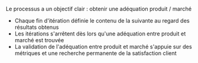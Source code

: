 Le processus a un objectif clair : obtenir une adéquation produit / marché
 - Chaque fin d'itération définie le contenu de la suivante au regard des résultats obtenus
 - Les itérations s'arrêtent dès lors qu'une adéquation entre produit et marché est trouvée
 - La validation de l'adéquation entre produit et marché s'appuie sur des métriques et une recherche permanente de la satisfaction client